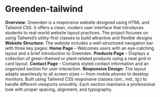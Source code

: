 # Greenden-tailwind
**Overview**:
Greenden is a responsive website designed using HTML and Tailwind CSS. It offers a clean, modern user interface that introduces students to real-world website layout practices. The project focuses on using Tailwind’s utility-first classes to build attractive and flexible designs
**Website Structure:**
The website includes a well-structured navigation bar with three key pages:
**Home Page** – Welcomes users with an eye-catching layout and a brief introduction to Greenden.
**Products Page** – Displays a collection of green-themed or plant-related products using a neat grid or card layout.
**Contact Page** – Contains styled contact information and an organized section for user interaction.
 **Responsive Design:**
      The layout adapts seamlessly to all screen sizes — from mobile phones to desktop monitors.
      Built using Tailwind CSS responsive classes (sm:, md:, lg:) to handle different viewports smoothly.
      Each section maintains a professional look with proper spacing, alignment, and typography.
